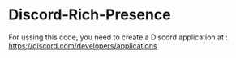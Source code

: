 # Discord-Rich-Presence

For ussing this code, you need to create a Discord application at : https://discord.com/developers/applications 
